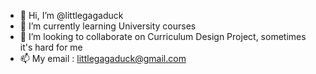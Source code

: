- 👋 Hi, I’m @littlegagaduck
- 🌱 I’m currently learning University courses
- 💞️ I’m looking to collaborate on Curriculum Design Project, sometimes it's hard for me
- 📫 My email : littlegagaduck@gmail.com
